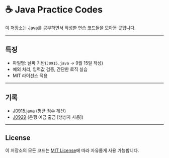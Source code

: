 # ☕ Java Practice Codes

이 저장소는 Java를 공부하면서 작성한 연습 코드들을 모아둔 곳입니다.  

---

## 특징
- 파일명: 날짜 기반(`J0915.java` → 9월 15일 작성)
- 예외 처리, 입력값 검증, 간단한 로직 실습
- MIT 라이선스 적용

---

## 기록

- [J0915.java](./codes/J0915.java) (평균 점수 계산)
- [J0929](./codes/J0929) (은행 예금 출금 [생성자 사용])

---

## License
이 저장소의 모든 코드는 [MIT License](./LICENSE)에 따라 자유롭게 사용 가능합니다.
